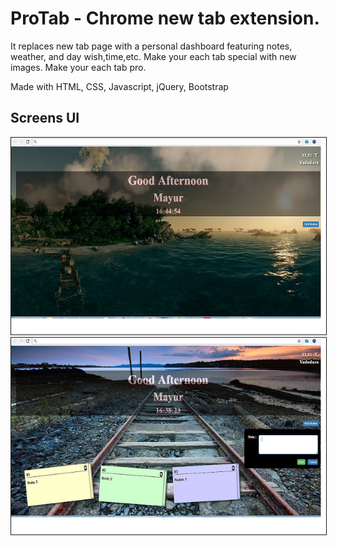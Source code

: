 # ProTab - Chrome new tab extension. 

It replaces new tab page with a personal dashboard featuring notes, weather, and day wish,time,etc. Make your each tab special with new images. Make your each tab pro.

Made with HTML, CSS, Javascript, jQuery, Bootstrap


## Screens UI

<img src="statics/images/protab_1.jpg" border="1" />


<img src="statics/images/protab_2.jpg" border="1" />
